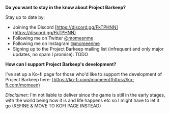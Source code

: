 **Do you want to stay in the know about Project Barkeep?**

Stay up to date by:
- Joining the Discord [https://discord.gg/FkTPHNN](https://discord.gg/FkTPHNN)
- Following me on Twitter [@momeenme](https://twitter.com/momeenme)
- Following me on Instagram [@momeenme](https://instagram.com/momeenme)
- Signing up to the Project Barkeep mailing list (infrequent and only major updates, no spam I promise): TODO

**How can I support Project Barkeep's development?**

I've set up a Ko-fi page for those who'd like to support the development of Project Barkeep here: [https://ko-fi.com/momeen](https://ko-fi.com/momeen)

*Disclaimer:*
I'm not liable to deliver since the game is still in the early stages, with the world being how it is and life happens etc so I might have to let it go (REFINE & MOVE TO KOFI PAGE INSTEAD)